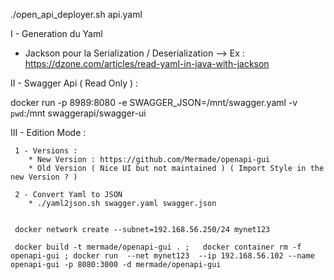 

./open_api_deployer.sh api.yaml

I - Generation du Yaml 

   - Jackson pour la Serialization / Deserialization 
   --> Ex : https://dzone.com/articles/read-yaml-in-java-with-jackson


II - Swagger Api ( Read Only ) : 

   docker run -p 8989:8080 -e SWAGGER_JSON=/mnt/swagger.yaml -v `pwd`:/mnt swaggerapi/swagger-ui
   

III - Edition Mode : 

     1 - Versions : 
        * New Version : https://github.com/Mermade/openapi-gui
        * Old Version ( Nice UI but not maintained ) ( Import Style in the new Version ? )
        
     2 - Convert Yaml to JSON      
        * ./yaml2json.sh swagger.yaml swagger.json
     
     
     docker network create --subnet=192.168.56.250/24 mynet123
     
     docker build -t mermade/openapi-gui . ;   docker container rm -f openapi-gui ; docker run  --net mynet123  --ip 192.168.56.102 --name openapi-gui -p 8080:3000 -d mermade/openapi-gui
     
     
